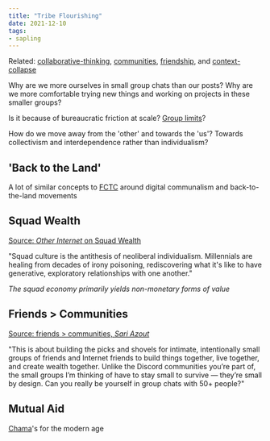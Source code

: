 ```yaml
---
title: "Tribe Flourishing"
date: 2021-12-10
tags:
- sapling
---
```


Related: [collaborative-thinking](posts/collaborative-thinking.md), [communities](thoughts/communities.md), [friendship](thoughts/friendship.md), and [context-collapse](posts/context-collapse.md)

Why are we more ourselves in small group chats than our posts? Why are we more comfortable trying new things and working on projects in these smaller groups?

Is it because of bureaucratic friction at scale? [Group limits](thoughts/group%20limits.md)? 

How do we move away from the 'other' and towards the 'us'? Towards collectivism and interdependence rather than individualism?

## 'Back to the Land'
A lot of similar concepts to [FCTC](thoughts/From%20Counterculture%20to%20Cyberculture.md) around digital communalism and back-to-the-land movements

## Squad Wealth
[Source: *Other Internet* on Squad Wealth](https://otherinter.net/research/squad-wealth/)

"Squad culture is the antithesis of neoliberal individualism. Millennials are healing from decades of irony poisoning, rediscovering what it's like to have generative, exploratory relationships with one another."

_The squad economy primarily yields non-monetary forms of value_

## Friends > Communities
[Source: friends > communities, *Sari Azout*](https://sariazout.substack.com/p/58-friends-communities)

"This is about building the picks and shovels for intimate, intentionally small groups of friends and Internet friends to build things together, live together, and create wealth together. Unlike the Discord communities you’re part of, the small groups I’m thinking of have to stay small to survive — they’re small by design. Can you really be yourself in group chats with 50+ people?"

## Mutual Aid
[Chama](https://en.wikipedia.org/wiki/Chama_(investment))'s for the modern age